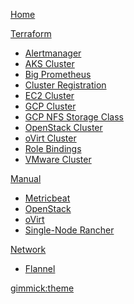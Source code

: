 [Home](index.md)

[Terraform]()

  * [Alertmanager](alertmanager.md)
  * [AKS Cluster](aks-cluster.md)
  * [Big Prometheus](big-prometheus.md)
  * [Cluster Registration](cluster-registration.md)
  * [EC2 Cluster](ec2-cluster.md)
  * [GCP Cluster](gcp-cluster.md)
  * [GCP NFS Storage Class](gcp-nfs-helm3.md)
  * [OpenStack Cluster](lc-cluster.md)
  * [oVirt Cluster](ovirt-cluster.md)
  * [Role Bindings](role-bindings.md)
  * [VMware Cluster](vm-cluster.md)

[Manual]()

  * [Metricbeat](metricbeat.md)
  * [OpenStack](openstack.md)
  * [oVirt](ovirt-cp.md)
  * [Single-Node Rancher](single-node.md)

[Network]()

  * [Flannel](flannel-bts.md)

[gimmick:theme](flatly)
